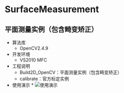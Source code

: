 SurfaceMeasurement
===

平面测量实例（包含畸变矫正）
---

* 算法库
   * OpenCV2.4.9
* 开发环境
   * VS2010 MFC
* 工程说明
   * Build2D_OpenCV：平面测量实例（包含畸变矫正）
   * calibrate：官方标定实例
* 使用演示
   *
   ![](https://github.com/HQlin/SurfaceMeasurement/blob/master/gif/GIF.gif "使用演示")
   